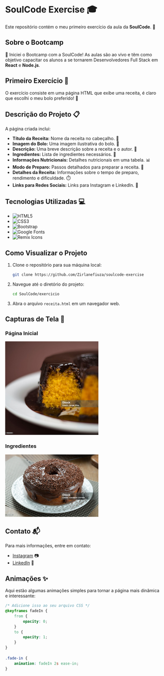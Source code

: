 # SoulCode Exercise 🎓

Este repositório contém o meu primeiro exercício da aula da **SoulCode**. 🌟

## Sobre o Bootcamp

🎉 Iniciei o Bootcamp com a SoulCode! As aulas são ao vivo e têm como objetivo capacitar os alunos a se tornarem Desenvolvedores Full Stack em **React** e **Node.js**. 

## Primeiro Exercício 🚀

O exercício consiste em uma página HTML que exibe uma receita, é claro que escolhi o meu bolo preferido! 🍰

## Descrição do Projeto 📋

A página criada inclui:

- **Título da Receita:** Nome da receita no cabeçalho. 📝
- **Imagem do Bolo:** Uma imagem ilustrativa do bolo. 🍰
- **Descrição:** Uma breve descrição sobre a receita e o autor. 📖
- **Ingredientes:** Lista de ingredientes necessários. 🛒
- **Informações Nutricionais:** Detalhes nutricionais em uma tabela. 📊
- **Modo de Preparo:** Passos detalhados para preparar a receita. 🥄
- **Detalhes da Receita:** Informações sobre o tempo de preparo, rendimento e dificuldade. ⏱️
- **Links para Redes Sociais:** Links para Instagram e LinkedIn. 🔗

## Tecnologias Utilizadas 💻

- ![HTML5](https://img.shields.io/badge/HTML5-E34F26?style=for-the-badge&logo=html5&logoColor=white)
- ![CSS3](https://img.shields.io/badge/CSS3-1572B6?style=for-the-badge&logo=css3&logoColor=white)
- ![Bootstrap](https://img.shields.io/badge/Bootstrap-563D7C?style=for-the-badge&logo=bootstrap&logoColor=white)
- ![Google Fonts](https://img.shields.io/badge/Google%20Fonts-4285F4?style=for-the-badge&logo=google&logoColor=white)
- ![Remix Icons](https://img.shields.io/badge/Remix%20Icons-2F2F2F?style=for-the-badge&logo=remixicon&logoColor=white)

## Como Visualizar o Projeto

1. Clone o repositório para sua máquina local:

    ```bash
    git clone https://github.com/Zirlanefiuza/soulcode-exercise
    ```

2. Navegue até o diretório do projeto:

    ```bash
    cd SoulCode/exercicio 
    ```

3. Abra o arquivo `receita.html` em um navegador web.

## Capturas de Tela 📸

### Página Inicial

<img src="assets/img/bolodecenoura-2.jpg" alt="Bolo de Cenoura com Cobertura de Chocolate" width="300">


### Ingredientes

<img src="assets/img/bolodecenoura-1.jpg" alt="Ingredientes" width="300">

## Contato 📬

Para mais informações, entre em contato:

- [Instagram](https://www.instagram.com/zilanefiuza) 📷
- [LinkedIn](https://www.linkedin.com/in/zirlane-fiuza) 💼

## Animações ✨

Aqui estão algumas animações simples para tornar a página mais dinâmica e interessante:

```css
/* Adicione isso ao seu arquivo CSS */
@keyframes fadeIn {
    from {
        opacity: 0;
    }
    to {
        opacity: 1;
    }
}

.fade-in {
    animation: fadeIn 2s ease-in;
}
